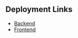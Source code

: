## Deployment Links

- [Backend](https://cheese-app-backend-tqoj.onrender.com/)
- [Frontend](https://cheese-app-frontend-kappa.vercel.app/) 
